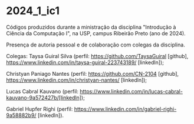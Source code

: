 # 2024_1_ic1

Códigos produzidos durante a ministração da disciplina "Introdução à Ciência da Computação I", na USP, campus Ribeirão Preto (ano de 2024).

Presença de autoria pessoal e de colaboração com colegas da disciplina.

Colegas: 
Taysa Guiral Silva (perfil: https://github.com/TaysaGuiral [github], https://www.linkedin.com/in/taysa-guiral-223743189/ [linkedln]);

Christyan Paniago Nantes (perfil: https://github.com/CN-2104 [github], https://www.linkedin.com/in/christyan-nantes/ [linkedln]);

Lucas Cabral Kauvano (perfil: https://www.linkedin.com/in/lucas-cabral-kauvano-9a572427b/[linkedln]);

Gabriel Hupfer Righi (perfil: https://www.linkedin.com/in/gabriel-righi-9a58882b9/ [linkedln]).
